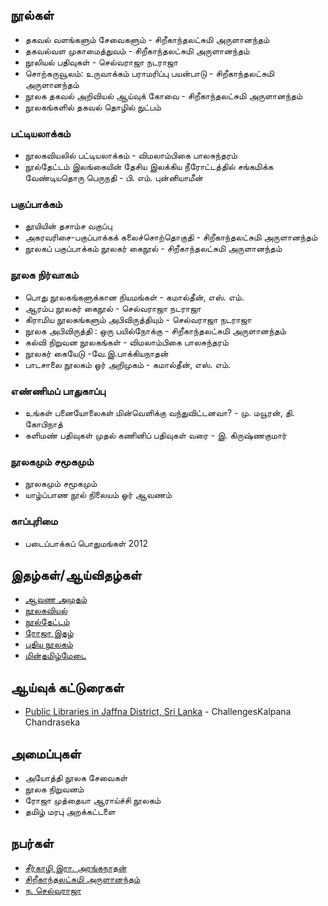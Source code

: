 ## நூல்கள்
* தகவல் வளங்களும் சேவைகளும் - சிறீகாந்தலட்சுமி அருளானந்தம்
* தகவல்வள முகாமைத்துவம் - சிறீகாந்தலட்சுமி அருளானந்தம்
* நூலியல் பதிவுகள் - செல்வராஜா நடராஜா
* சொற்கருவூலம்: உருவாக்கம் பராமரிப்பு பயன்பாடு - சிறீகாந்தலட்சுமி அருளானந்தம்
* நூலக தகவல் அறிவியல் ஆய்வுக் கோவை - சிறீகாந்தலட்சுமி அருளானந்தம்
* நூலகங்களில் தகவல் தொழில் நுட்பம்

### பட்டியலாக்கம்
* நூலகவியலில் பட்டியலாக்கம் - விமலாம்பிகை பாலசுந்தரம்
* நூல்தேட்டம் இலங்கையின் தேசிய இலக்கிய நீரோட்டத்தில் சங்கமிக்க வேண்டியதொரு பெருநதி - பி. எம். புன்னியாமீன்

### பகுப்பாக்கம்
* தூயியின் தசாம்ச வகுப்பு
* அகரவரிசை-பகுப்பாக்கக் கலைச்சொற்தொகுதி - சிறீகாந்தலட்சுமி அருளானந்தம்
* நூலகப் பகுப்பாக்கம் நூலகர் கைநூல் - சிறீகாந்தலட்சுமி அருளானந்தம்
    
### நூலக நிர்வாகம்
* பொது நூலகங்களுக்கான நியமங்கள் - கமால்தீன், எஸ். எம்.
* ஆரம்ப நூலகர் கைநூல் - செல்வராஜா நடராஜா
* கிராமிய நூலகங்களும் அபிவிருத்தியும் - செல்வராஜா நடராஜா
* நூலக அபிவிருத்தி : ஒரு பயில்நோக்கு - சிறீகாந்தலட்சுமி அருளானந்தம்
* கல்வி நிறுவன நூலகங்கள் - விமலாம்பிகை பாலசுந்தரம்
* நூலகர் கையேடு -வே.இ.பாக்கியநாதன்
* பாடசாலை நூலகம் ஓர் அறிமுகம் - கமால்தீன், எஸ். எம்.

### எண்ணிமப் பாதுகாப்பு
* உங்கள் பனையோலைகள் மின்வெளிக்கு வந்துவிட்டனவா? - மு. மயூரன், தி. கோபிநாத்
* களிமண் பதிவுகள் முதல் கணினிப் பதிவுகள் வரை - இ. கிருஷ்ணகுமார் 

### நூலகமும் சமூகமும்
* நூலகமும் சமூகமும்
* யாழ்ப்பாண நூல் நிலையம் ஓர் ஆவணம்

### காப்புரிமை
* படைப்பாக்கப் பொதுமங்கள் 2012

## இதழ்கள்/ஆய்விதழ்கள்
* [ஆவண அமுதம்](http://tamildigitallibrary.in/periodicals_search?tag=&id=10&tag1=%E0%AE%87%E0%AE%A4%E0%AE%B4%E0%AF%8D%E0%AE%95%E0%AE%B3%E0%AF%8D&ct_id=10)
* [நூலகவியல்](http://www.noolaham.org/wiki/index.php/பகுப்பு:நூலகவியல்_(இதழ்))
* [நூல்தேட்டம்](http://www.noolaham.org/wiki/index.php/பகுப்பு:நூல்தேட்டம்)
* [ரோஜா இதழ்](http://rmrl.in/?page_id=357)
* [புதிய நூலகம்](http://noolahamfoundation.org/web/en/publications)
* [மின்தமிழ்மேடை](https://books.google.ca/books?id=6iQtDwAAQBAJ)



## ஆய்வுக் கட்டுரைகள்
* [Public Libraries in Jaffna District, Sri Lanka](http://digitalcommons.unl.edu/cgi/viewcontent.cgi?article=2333&context=libphilprac) - ChallengesKalpana Chandraseka

## அமைப்புகள்
* அயோத்தி நூலக சேவைகள்
* நூலக நிறுவனம்
* ரோஜா முத்தையா ஆராய்ச்சி நூலகம்
* தமிழ் மரபு அறக்கட்டளை


## நபர்கள்
* [சீர்காழி இரா. அரங்கநாதன்](https://ta.wikipedia.org/s/571)
* [சிறீகாந்தலட்சுமி அருளானந்தம்](https://ta.wikipedia.org/s/1lzb)
* [ந. செல்வராஜா](https://ta.wikipedia.org/s/wpg)
